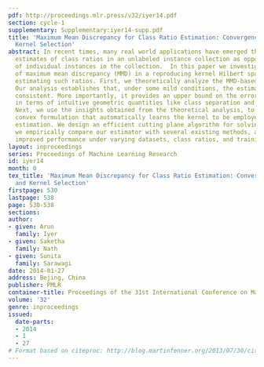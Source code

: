 ```yaml
---
pdf: http://proceedings.mlr.press/v32/iyer14.pdf
section: cycle-1
supplementary: Supplementary:iyer14-supp.pdf
title: 'Maximum Mean Discrepancy for Class Ratio Estimation: Convergence Bounds and
  Kernel Selection'
abstract: In recent times, many real world applications have emerged that require
  estimates of class ratios in an unlabeled instance collection as opposed to labels
  of individual instances in the collection.  In this paper we investigate the use
  of maximum mean discrepancy (MMD) in a reproducing kernel Hilbert space (RKHS) for
  estimating such ratios. First, we theoretically analyze the MMD-based estimates.
  Our analysis establishes that, under some mild conditions, the estimate is statistically
  consistent. More importantly, it provides an upper bound on the error in the estimate
  in terms of intuitive geometric quantities like class separation and data spread.
  Next, we use the insights obtained from the theoretical analysis, to propose a novel
  convex formulation that automatically learns the kernel to be employed in the MMD-based
  estimation. We design an efficient cutting plane algorithm for solving this formulation.  Finally,
  we empirically compare our estimator with several existing methods, and show significantly
  improved performance under varying datasets, class ratios, and training sizes.
layout: inproceedings
series: Proceedings of Machine Learning Research
id: iyer14
month: 0
tex_title: 'Maximum Mean Discrepancy for Class Ratio Estimation: Convergence Bounds
  and Kernel Selection'
firstpage: 530
lastpage: 538
page: 530-538
sections: 
author:
- given: Arun
  family: Iyer
- given: Saketha
  family: Nath
- given: Sunita
  family: Sarawagi
date: 2014-01-27
address: Bejing, China
publisher: PMLR
container-title: Proceedings of the 31st International Conference on Machine Learning
volume: '32'
genre: inproceedings
issued:
  date-parts:
  - 2014
  - 1
  - 27
# Format based on citeproc: http://blog.martinfenner.org/2013/07/30/citeproc-yaml-for-bibliographies/
---
```

